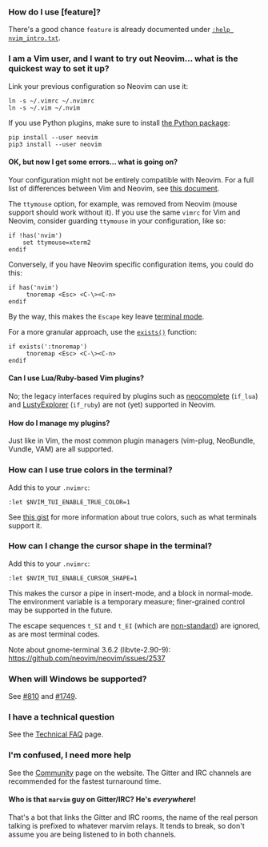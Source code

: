 ### How do I use [feature]?

There's a good chance `feature` is already documented under [`:help nvim_intro.txt`](http://neovim.io/doc/user/nvim_intro.html).

### I am a Vim user, and I want to try out Neovim... what is the quickest way to set it up?

Link your previous configuration so Neovim can use it:

~~~
ln -s ~/.vimrc ~/.nvimrc
ln -s ~/.vim ~/.nvim
~~~

If you use Python plugins, make sure to install [the Python package](http://neovim.io/doc/user/nvim_python.html):

~~~
pip install --user neovim
pip3 install --user neovim
~~~

#### OK, but now I get some errors... what is going on?

Your configuration might not be entirely compatible with Neovim. For a full list of differences between Vim and Neovim, see [this document](http://neovim.io/doc/user/vim_diff.html#vim-differences).

The `ttymouse` option, for example, was removed from Neovim (mouse support should work without it). If you use the same `vimrc` for Vim and Neovim, consider guarding `ttymouse` in your configuration, like so:

~~~ vim
if !has('nvim')
    set ttymouse=xterm2
endif
~~~

Conversely, if you have Neovim specific configuration items, you could do this:

~~~ vim
if has('nvim')
     tnoremap <Esc> <C-\><C-n>
endif
~~~

By the way, this makes the `Escape` key leave [terminal mode](http://neovim.io/doc/user/nvim_terminal_emulator.html#nvim-terminal-emulator).

For a more granular approach, use the [`exists()`](http://neovim.io/doc/user/eval.html#exists%28%29) function:
```vim
if exists(':tnoremap')
     tnoremap <Esc> <C-\><C-n>
endif
```

#### Can I use Lua/Ruby-based Vim plugins?

No; the legacy interfaces required by plugins such as [neocomplete](https://github.com/Shougo/neocomplete.vim) (`if_lua`) and [LustyExplorer](https://github.com/sjbach/lusty) (`if_ruby`) are not (yet) supported in Neovim.

#### How do I manage my plugins?

Just like in Vim, the most common plugin managers (vim-plug, NeoBundle, Vundle, VAM) are all supported.

### How can I use true colors in the terminal?

Add this to your `.nvimrc`:

```vim
:let $NVIM_TUI_ENABLE_TRUE_COLOR=1
```

See [this gist](https://gist.github.com/XVilka/8346728) for more information about true colors, such as what terminals support it.

### How can I change the cursor shape in the terminal?

Add this to your `.nvimrc`:

```vim
:let $NVIM_TUI_ENABLE_CURSOR_SHAPE=1
```

This makes the cursor a pipe in insert-mode, and a block in normal-mode. The environment variable is a temporary measure; finer-grained control may be supported in the future.

The escape sequences `t_SI` and `t_EI` (which are [non-standard](https://groups.google.com/d/msg/vim_dev/biVcXiYcLRw/zumrjo6gP4oJ)) are ignored, as are most terminal codes. 

Note about gnome-terminal 3.6.2 (libvte-2.90-9): https://github.com/neovim/neovim/issues/2537

### When will Windows be supported?

See [#810](https://github.com/neovim/neovim/pull/810) and [#1749](https://github.com/neovim/neovim/issues/1749).

### I have a technical question

See the [Technical FAQ](https://github.com/neovim/neovim/wiki/Technical-FAQ) page.

### I'm confused, I need more help

See the [Community](http://neovim.io/community/) page on the website. The Gitter and IRC channels are recommended for the fastest turnaround time.

#### Who is that `marvim` guy on Gitter/IRC? He's *everywhere*!

That's a bot that links the Gitter and IRC rooms, the name of the real person talking is prefixed to whatever marvim relays. It tends to break, so don't assume you are being listened to in both channels.